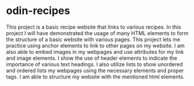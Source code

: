 # odin-recipes
This project is a basic recipe website that links to various recipes.
In this project I will have demonstrated the usage of many
HTML elements to form the structure of a basic website with various pages.
This project lets me practice using anchor elements to link to other 
pages on my website. I am also able to embed images in my webpages
and use attributes for my link and image elements. I show the use of
header elements to indicate the importance of various text headings.
I also utilize lists to show unordered and ordered lists my webpages
using the necessary elements and proper tags.
I am able to structure my website with the mentioned html elements.